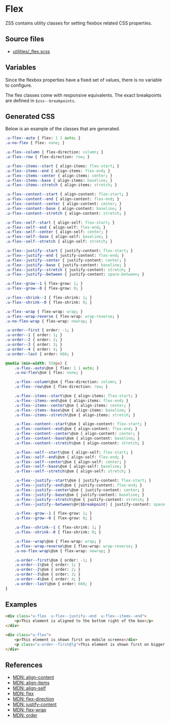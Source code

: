 # Flex

ZSS contains utility classes for setting flexbox related CSS properties.

## Source files

- [utilities/_flex.scss](../../src/utilities/_flex.scss)

## Variables

Since the flexbox properties have a fixed set of values, there is no variable to configure.   

The flex classes come with responsive equivalents. The exact breakpoints are defined in `$zss--breakpoints`.

## Generated CSS

Below is an example of the classes that are generated.

```sass
.u-flex--auto { flex: 1 1 auto; }
.u-no-flex { flex: none; }

.u-flex--column { flex-direction: column; }
.u-flex--row { flex-direction: row; }

.u-flex--items--start { align-items: flex-start; }
.u-flex--items--end { align-items: flex-end; }
.u-flex--items--center { align-items: center; }
.u-flex--items--base { align-items: baseline; }
.u-flex--items--stretch { align-items: stretch; }

.u-flex--content--start { align-content: flex-start; }
.u-flex--content--end { align-content: flex-end; }
.u-flex--content--center { align-content: center; }
.u-flex--content--base { align-content: baseline; }
.u-flex--content--stretch { align-content: stretch; }

.u-flex--self--start { align-self: flex-start; }
.u-flex--self--end { align-self: flex-end; }
.u-flex--self--center { align-self: center; }
.u-flex--self--base { align-self: baseline; }
.u-flex--self--stretch { align-self: stretch; }

.u-flex--justify--start { justify-content: flex-start; }
.u-flex--justify--end { justify-content: flex-end; }
.u-flex--justify--center { justify-content: center; }
.u-flex--justify--base { justify-content: baseline; }
.u-flex--justify--stretch { justify-content: stretch; }
.u-flex--justify--between { justify-content: space-between; }

.u-flex--grow--1 { flex-grow: 1; }
.u-flex--grow--0 { flex-grow: 0; }

.u-flex--shrink--1 { flex-shrink: 1; }
.u-flex--shrink--0 { flex-shrink: 0; }

.u-flex--wrap { flex-wrap: wrap; }
.u-flex--wrap-reverse { flex-wrap: wrap-reverse; }
.u-no-flex-wrap { flex-wrap: nowrap; }

.u-order--first { order: -1; }
.u-order--1 { order: 1; }
.u-order--2 { order: 2; }
.u-order--3 { order: 3; }
.u-order--4 { order: 4; }
.u-order--last { order: 666; }

@media (min-width: 550px) {
    .u-flex--auto\@sm { flex: 1 1 auto; }
    .u-no-flex\@sm { flex: none; }

    .u-flex--column\@sm { flex-direction: column; }
    .u-flex--row\@sm { flex-direction: row; }

    .u-flex--items--start\@sm { align-items: flex-start; }
    .u-flex--items--end\@sm { align-items: flex-end; }
    .u-flex--items--center\@sm { align-items: center; }
    .u-flex--items--base\@sm { align-items: baseline; }
    .u-flex--items--stretch\@sm { align-items: stretch; }

    .u-flex--content--start\@sm { align-content: flex-start; }
    .u-flex--content--end\@sm { align-content: flex-end; }
    .u-flex--content--center\@sm { align-content: center; }
    .u-flex--content--base\@sm { align-content: baseline; }
    .u-flex--content--stretch\@sm { align-content: stretch; }

    .u-flex--self--start\@sm { align-self: flex-start; }
    .u-flex--self--end\@sm { align-self: flex-end; }
    .u-flex--self--center\@sm { align-self: center; }
    .u-flex--self--base\@sm { align-self: baseline; }
    .u-flex--self--stretch\@sm { align-self: stretch; }

    .u-flex--justify--start\@sm { justify-content: flex-start; }
    .u-flex--justify--end\@sm { justify-content: flex-end; }
    .u-flex--justify--center\@sm { justify-content: center; }
    .u-flex--justify--base\@sm { justify-content: baseline; }
    .u-flex--justify--stretch\@sm { justify-content: stretch; }
    .u-flex--justify--between\@#{$breakpoint} { justify-content: space-between; }

    .u-flex--grow--1 { flex-grow: 1; }
    .u-flex--grow--0 { flex-grow: 0; }

    .u-flex--shrink--1 { flex-shrink: 1; }
    .u-flex--shrink--0 { flex-shrink: 0; }

    .u-flex--wrap\@sm { flex-wrap: wrap; }
    .u-flex--wrap-reverse\@sm { flex-wrap: wrap-reverse; }
    .u-no-flex-wrap\@sm { flex-wrap: nowrap; }

    .u-order--first\@sm { order: -1; }
    .u-order--1\@sm { order: 1; }
    .u-order--2\@sm { order: 2; }
    .u-order--3\@sm { order: 3; }
    .u-order--4\@sm { order: 4; }
    .u-order--last\@sm { order: 666; }
}
```

## Examples

```html
<div class="u-flex  u-flex--justify--end  u-flex--items--end">
    <p>This element is aligned to the bottom right of the box</p>
</div>
```

```html
<div class="u-flex">
    <p>This element is shown first on mobile screens</div>
    <p class="u-order--first@lg">This element is shown first on bigger screens</p> 
</div>
```

## References

- [MDN: align-content](https://developer.mozilla.org/en/docs/Web/CSS/align-content)
- [MDN: align-items](https://developer.mozilla.org/en/docs/Web/CSS/align-items)
- [MDN: align-self](https://developer.mozilla.org/en/docs/Web/CSS/align-self)
- [MDN: flex](https://developer.mozilla.org/en/docs/Web/CSS/flex)
- [MDN: flex-direction](https://developer.mozilla.org/en/docs/Web/CSS/flex-direction)
- [MDN: justify-content](https://developer.mozilla.org/en/docs/Web/CSS/justify-content)
- [MDN: flex-wrap](https://developer.mozilla.org/en/docs/Web/CSS/flex-wrap)
- [MDN: order](https://developer.mozilla.org/en/docs/Web/CSS/order)
